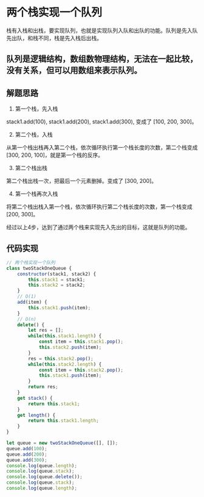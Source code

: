 # 两个栈实现一个队列

栈有入栈和出栈，要实现队列，也就是实现队列入队和出队的功能。队列是先入队先出队，和栈不同，栈是先入栈后出栈。

## 队列是逻辑结构，数组数物理结构，无法在一起比较，没有关系，但可以用数组来表示队列。

## 解题思路

1. 第一个栈，先入栈

stack1.add(100), stack1.add(200), stack1.add(300), 变成了 [100, 200, 300]。

2. 第二个栈，入栈

从第一个栈出栈再入第二个栈，依次循环执行第一个栈长度的次数，第二个栈变成 [300, 200, 100]，就是第一个栈的反序。

3. 第二个栈出栈

第二个栈出栈一次，把最后一个元素删掉。变成了 [300, 200]。

4. 第一个栈再次入栈

将第二个栈出栈入第一个栈，依次循环执行第二个栈长度的次数，第一个栈变成 [200, 300]。

经过以上4步，达到了通过两个栈来实现先入先出的目标，这就是队列的功能。

## 代码实现

```javascript
// 两个栈实现一个队列
class twoStackOneQueue {
    constructor(stack1, stack2) {
        this.stack1 = stack1;
        this.stack2 = stack2;
    }
    // O(1)
    add(item) {
        this.stack1.push(item);
    }
    // O(n)
    delete() {
        let res = [];
        while(this.stack1.length) {
            const item = this.stack1.pop();
            this.stack2.push(item);
        }
        res = this.stack2.pop();
        while(this.stack2.length) {
            const item = this.stack2.pop();
            this.stack1.push(item);
        }
        return res;
    }
    get stack() {
        return this.stack1;
    }
    get length() {
        return this.stack1.length;
    }
}

let queue = new twoStackOneQueue([], []);
queue.add(100);
queue.add(200);
queue.add(300);
console.log(queue.length);
console.log(queue.stack);
console.log(queue.delete());
console.log(queue.stack);
console.log(queue.length);
```
